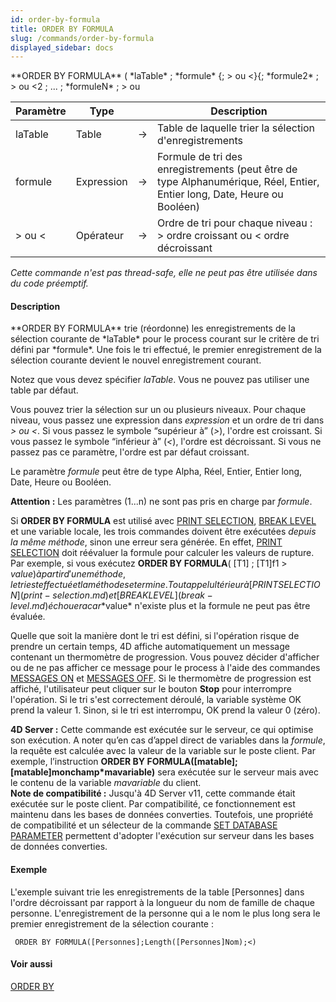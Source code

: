 ```yaml
---
id: order-by-formula
title: ORDER BY FORMULA
slug: /commands/order-by-formula
displayed_sidebar: docs
---
```


<!--REF #_command_.ORDER BY FORMULA.Syntax-->**ORDER BY FORMULA** ( *laTable* ; *formule* {; > ou <}{; *formule2* ; > ou <2 ; ... ; *formuleN* ; > ou <N} )<!-- END REF-->
<!--REF #_command_.ORDER BY FORMULA.Params-->
| Paramètre | Type |  | Description |
| --- | --- | --- | --- |
| laTable | Table | &#8594;  | Table de laquelle trier la sélection d'enregistrements |
| formule | Expression | &#8594;  | Formule de tri des enregistrements (peut être de type Alphanumérique, Réel, Entier, Entier long, Date, Heure ou Booléen) |
| > ou < | Opérateur | &#8594;  | Ordre de tri pour chaque niveau : > ordre croissant ou < ordre décroissant |

<!-- END REF-->

*Cette commande n'est pas thread-safe, elle ne peut pas être utilisée dans du code préemptif.*


#### Description 

<!--REF #_command_.ORDER BY FORMULA.Summary-->**ORDER BY FORMULA** trie (réordonne) les enregistrements de la sélection courante de *laTable* pour le process courant sur le critère de tri défini par *formule*.<!-- END REF--> Une fois le tri effectué, le premier enregistrement de la sélection courante devient le nouvel enregistrement courant.

Notez que vous devez spécifier *laTable*. Vous ne pouvez pas utiliser une table par défaut.

Vous pouvez trier la sélection sur un ou plusieurs niveaux. Pour chaque niveau, vous passez une expression dans *expression* et un ordre de tri dans *\> ou <*. Si vous passez le symbole “supérieur à” (*\>*), l'ordre est croissant. Si vous passez le symbole “inférieur à” (*<*), l'ordre est décroissant. Si vous ne passez pas ce paramètre, l'ordre est par défaut croissant.

Le paramètre *formule* peut être de type Alpha, Réel, Entier, Entier long, Date, Heure ou Booléen.

**Attention :** Les paramètres ($1...$n) ne sont pas pris en charge par *formule*. 

Si **ORDER BY FORMULA** est utilisé avec [PRINT SELECTION](print-selection.md), [BREAK LEVEL](break-level.md) et une variable locale, les trois commandes doivent être exécutées *depuis la même méthode*, sinon une erreur sera générée. En effet, [PRINT SELECTION](print-selection.md) doit réévaluer la formule pour calculer les valeurs de rupture. Par exemple, si vous exécutez **ORDER BY FORMULA**( \[T1\] ; \[T1\]f1 > $value) à partir d'une méthode, le tri est effectué et la méthode se termine. Tout appel ultérieur à [PRINT SELECTION](print-selection.md) et [BREAK LEVEL](break-level.md) échouera car *$value* n'existe plus et la formule ne peut pas être évaluée.

Quelle que soit la manière dont le tri est défini, si l'opération risque de prendre un certain temps, 4D affiche automatiquement un message contenant un thermomètre de progression. Vous pouvez décider d'afficher ou de ne pas afficher ce message pour le process à l'aide des commandes [MESSAGES ON](messages-on.md) et [MESSAGES OFF](messages-off.md). Si le thermomètre de progression est affiché, l'utilisateur peut cliquer sur le bouton **Stop** pour interrompre l'opération. Si le tri s'est correctement déroulé, la variable système OK prend la valeur 1\. Sinon, si le tri est interrompu, OK prend la valeur 0 (zéro).

**4D Server :** Cette commande est exécutée sur le serveur, ce qui optimise son exécution. A noter qu’en cas d’appel direct de variables dans la *formule*, la requête est calculée avec la valeur de la variable sur le poste client. Par exemple, l’instruction **ORDER BY FORMULA(\[matable\];\[matable\]monchamp\*mavariable)** sera exécutée sur le serveur mais avec le contenu de la variable *mavariable* du client.   
**Note de compatibilité :** Jusqu'à 4D Server v11, cette commande était exécutée sur le poste client. Par compatibilité, ce fonctionnement est maintenu dans les bases de données converties. Toutefois, une propriété de compatibilité et un sélecteur de la commande [SET DATABASE PARAMETER](set-database-parameter.md) permettent d'adopter l'exécution sur serveur dans les bases de données converties.

#### Exemple 

L'exemple suivant trie les enregistrements de la table \[Personnes\] dans l'ordre décroissant par rapport à la longueur du nom de famille de chaque personne. L'enregistrement de la personne qui a le nom le plus long sera le premier enregistrement de la sélection courante :

```4d
 ORDER BY FORMULA([Personnes];Length([Personnes]Nom);<)
```

#### Voir aussi 

[ORDER BY](order-by.md)  